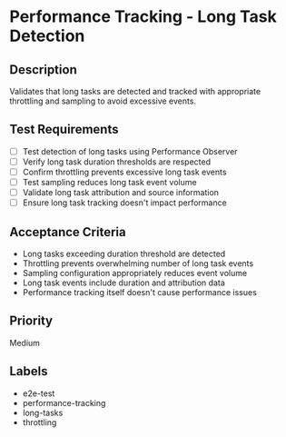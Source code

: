 # Performance Tracking - Long Task Detection

## Description
Validates that long tasks are detected and tracked with appropriate throttling and sampling to avoid excessive events.

## Test Requirements
- [ ] Test detection of long tasks using Performance Observer
- [ ] Verify long task duration thresholds are respected
- [ ] Confirm throttling prevents excessive long task events
- [ ] Test sampling reduces long task event volume
- [ ] Validate long task attribution and source information
- [ ] Ensure long task tracking doesn't impact performance

## Acceptance Criteria
- Long tasks exceeding duration threshold are detected
- Throttling prevents overwhelming number of long task events
- Sampling configuration appropriately reduces event volume
- Long task events include duration and attribution data
- Performance tracking itself doesn't cause performance issues

## Priority
Medium

## Labels
- e2e-test
- performance-tracking
- long-tasks
- throttling